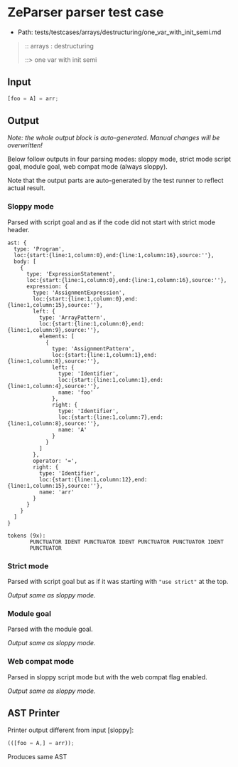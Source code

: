 # ZeParser parser test case

- Path: tests/testcases/arrays/destructuring/one_var_with_init_semi.md

> :: arrays : destructuring
>
> ::> one var with init semi

## Input

`````js
[foo = A] = arr;
`````

## Output

_Note: the whole output block is auto-generated. Manual changes will be overwritten!_

Below follow outputs in four parsing modes: sloppy mode, strict mode script goal, module goal, web compat mode (always sloppy).

Note that the output parts are auto-generated by the test runner to reflect actual result.

### Sloppy mode

Parsed with script goal and as if the code did not start with strict mode header.

`````
ast: {
  type: 'Program',
  loc:{start:{line:1,column:0},end:{line:1,column:16},source:''},
  body: [
    {
      type: 'ExpressionStatement',
      loc:{start:{line:1,column:0},end:{line:1,column:16},source:''},
      expression: {
        type: 'AssignmentExpression',
        loc:{start:{line:1,column:0},end:{line:1,column:15},source:''},
        left: {
          type: 'ArrayPattern',
          loc:{start:{line:1,column:0},end:{line:1,column:9},source:''},
          elements: [
            {
              type: 'AssignmentPattern',
              loc:{start:{line:1,column:1},end:{line:1,column:8},source:''},
              left: {
                type: 'Identifier',
                loc:{start:{line:1,column:1},end:{line:1,column:4},source:''},
                name: 'foo'
              },
              right: {
                type: 'Identifier',
                loc:{start:{line:1,column:7},end:{line:1,column:8},source:''},
                name: 'A'
              }
            }
          ]
        },
        operator: '=',
        right: {
          type: 'Identifier',
          loc:{start:{line:1,column:12},end:{line:1,column:15},source:''},
          name: 'arr'
        }
      }
    }
  ]
}

tokens (9x):
       PUNCTUATOR IDENT PUNCTUATOR IDENT PUNCTUATOR PUNCTUATOR IDENT
       PUNCTUATOR
`````

### Strict mode

Parsed with script goal but as if it was starting with `"use strict"` at the top.

_Output same as sloppy mode._

### Module goal

Parsed with the module goal.

_Output same as sloppy mode._

### Web compat mode

Parsed in sloppy script mode but with the web compat flag enabled.

_Output same as sloppy mode._

## AST Printer

Printer output different from input [sloppy]:

````js
(([foo = A,] = arr));
````

Produces same AST

